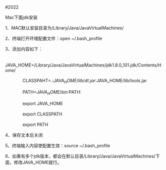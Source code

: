 #2022

Mac下面jdk安装

1、MAC默认安装目录为/Library/Java/JavaVirtualMachines/

2、终端打开环境配置文件：open ~/.bash_profile


3、添加内容如下：

　　　　JAVA_HOME=/Library/Java/JavaVirtualMachines/jdk1.8.0_101.jdk/Contents/Home/

　　　　CLASSPAHT=.:$JAVA_HOME/lib/dt.jar:$JAVA_HOME/lib/tools.jar

　　　　PATH=$JAVA_HOME/bin:$PATH:

　　　　export JAVA_HOME

　　　　export CLASSPATH

　　　　export PATH

4、保存文本后关闭

5、终端输入内容使配置生效：source ~/.bash_profile

6、如果有多个jdk版本，都会在默认目录/Library/Java/JavaVirtualMachines/下面，修改JAVA_HOME就行。